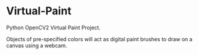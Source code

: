 # Virtual-Paint
Python OpenCV2 Virtual Paint Project.

Objects of pre-specified colors will act as digital paint brushes to draw on a canvas using a webcam.
